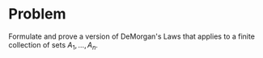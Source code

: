 # Problem
Formulate and prove a version of DeMorgan's Laws that applies to a finite collection of sets $A_1, \dots, A_n$.
